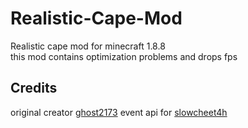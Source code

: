 # Realistic-Cape-Mod
Realistic cape mod for minecraft 1.8.8<br>
this mod contains optimization problems and drops fps<br>
## Credits
original creator [ghost2173](https://github.com/ghost2173 "Heading link")
event api for [slowcheet4h](https://github.com/slowcheet4h/pisiEventAPI "Heading link")

